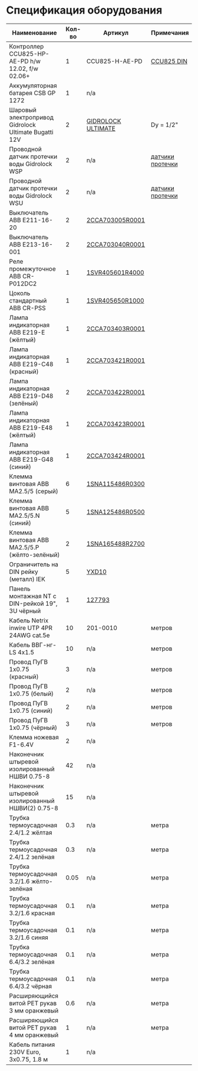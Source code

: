 Спецификация оборудования
=========================


Наименование                                         | Кол-во | Артикул                  | Примечания
---------------------------------------------------- | ------ | ------------------------ | ------------------------------------------------------
Контроллер CCU825-HP-AE-PD h/w 12.02, f/w 02.06+     | 1      | CCU825-H-AE-PD           | [CCU825 DIN](http://www.radsel.ru/products/ccu825-din.html)
Аккумуляторная батарея CSB GP 1272                   | 1      | n/a                      |
Шаровый электропривод Gidrolock Ultimate Bugatti 12V | 2      | [GIDROLOCK ULTIMATE](http://gidrolock.ru/uploads/pages/page4/Pasport_GIDROLOCK_ULTIMATE_.pdf) | Dy = 1/2"
Проводной датчик протечки воды Gidrolock WSP         | 2      | n/a                      | [датчики протечки](http://gidrolock.ru/production/datchiki-protechki-vody-gidrolock/)
Проводной датчик протечки воды Gidrolock WSU         | 2      | n/a                      | [датчики протечки](http://gidrolock.ru/production/datchiki-protechki-vody-gidrolock/)
Выключатель ABB E211-16-20                           | 2     | [2CCA703005R0001](http://new.abb.com/products/2CCA703005R0001) |
Выключатель ABB E213-16-001                          | 2     | [2CCA703040R0001](http://new.abb.com/products/2CCA703040R0001) |
Реле промежуточное ABB CR-P012DC2                    | 1     | [1SVR405601R4000](http://new.abb.com/products/1SVR405601R4000) |
Цоколь стандартный ABB CR-PSS                        | 1     | [1SVR405650R1000](http://new.abb.com/products/1SVR405650R1000) |
Лампа индикаторная ABB E219-E (жёлтый)               | 1     | [2CCA703403R0001](http://new.abb.com/products/2CCA703403R0001) |
Лампа индикаторная ABB E219-C48 (красный)            | 1     | [2CCA703421R0001](http://new.abb.com/products/2CCA703421R0001) |
Лампа индикаторная ABB E219-D48 (зелёный)            | 2     | [2CCA703422R0001](http://new.abb.com/products/2CCA703422R0001) |
Лампа индикаторная ABB E219-E48 (жёлтый)             | 1     | [2CCA703423R0001](http://new.abb.com/products/2CCA703423R0001) |
Лампа индикаторная ABB E219-G48 (синий)              | 1     | [2CCA703424R0001](http://new.abb.com/products/2CCA703424R0001) |
Клемма винтовая ABB MA2.5/5 (серый)                  | 6     | [1SNA115486R0300](http://new.abb.com/products/1SNA115486R0300) |
Клемма винтовая ABB MA2.5/5.N (синий)                | 5     | [1SNA125486R0500](http://new.abb.com/products/1SNA125486R0500) |
Клемма винтовая ABB MA2.5/5.P (жёлто-зелёный)        | 2     | [1SNA165488R2700](http://new.abb.com/products/1SNA165488R2700) |
Ограничитель на DIN рейку (металл) IEK               | 5     | [YXD10](http://iek.ru/products/catalog/detail.php?ID=9239) |
Панель монтажная NT с DIN-рейкой 19", 3U чёрный      | 1     | [127793](http://www.nttelecom.ru/shop/products/product/nt-panel-assembly-3u-b-panel-montazhnaya-19-s-din-/) |
Кабель Netrix inwire UTP 4PR 24AWG cat.5e            | 10    | 201-0010 | метров
Кабель ВВГ-нг-LS 4х1.5                               | 10    | n/a | метров
Провод ПуГВ 1х0.75 (красный)                         | 3     | n/a | метров
Провод ПуГВ 1х0.75 (белый)                           | 2     | n/a | метров
Провод ПуГВ 1х0.75 (синий)                           | 2     | n/a | метров
Провод ПуГВ 1х0.75 (чёрный)                          | 3     | n/a | метров
Клемма ножевая F1-6.4V                               | 2     | n/a |
Наконечник штыревой изолированный НШВИ 0.75-8        | 42    | n/a |
Наконечник штыревой изолированный НШВИ(2) 0.75-8     | 15    | n/a |
Трубка термоусадочная 2.4/1.2 жёлтая                 | 0.3   | n/a | метра
Трубка термоусадочная 2.4/1.2 зелёная                | 0.3   | n/a | метра
Трубка термоусадочная 3.2/1.6 жёлто-зелёная          | 0.05  | n/a | метра
Трубка термоусадочная 3.2/1.6 красная                | 0.1   | n/a | метра
Трубка термоусадочная 3.2/1.6 синяя                  | 0.1   | n/a | метра
Трубка термоусадочная 6.4/3.2 зелёная                | 0.1   | n/a | метра
Трубка термоусадочная 6.4/3.2 чёрная                 | 0.1   | n/a | метра
Расширяющийся витой PET рукав 3 мм оранжевый         | 0.6   | n/a | метра
Расширяющийся витой PET рукав 4 мм оранжевый         | 1     | n/a | метра
Кабель питания 230V Euro, 3x0.75, 1.8 м              | 1     | n/a |
